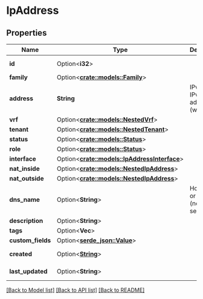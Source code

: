 # IpAddress

## Properties

Name | Type | Description | Notes
------------ | ------------- | ------------- | -------------
**id** | Option<**i32**> |  | [optional][readonly]
**family** | Option<[**crate::models::Family**](Family.md)> |  | [optional]
**address** | **String** | IPv4 or IPv6 address (with mask) | 
**vrf** | Option<[**crate::models::NestedVrf**](NestedVRF.md)> |  | [optional]
**tenant** | Option<[**crate::models::NestedTenant**](NestedTenant.md)> |  | [optional]
**status** | Option<[**crate::models::Status**](Status.md)> |  | [optional]
**role** | Option<[**crate::models::Status**](Status.md)> |  | [optional]
**interface** | Option<[**crate::models::IpAddressInterface**](IPAddressInterface.md)> |  | [optional]
**nat_inside** | Option<[**crate::models::NestedIpAddress**](NestedIPAddress.md)> |  | [optional]
**nat_outside** | Option<[**crate::models::NestedIpAddress**](NestedIPAddress.md)> |  | [optional]
**dns_name** | Option<**String**> | Hostname or FQDN (not case-sensitive) | [optional]
**description** | Option<**String**> |  | [optional]
**tags** | Option<**Vec<String>**> |  | [optional]
**custom_fields** | Option<[**serde_json::Value**](.md)> |  | [optional]
**created** | Option<[**String**](string.md)> |  | [optional][readonly]
**last_updated** | Option<**String**> |  | [optional][readonly]

[[Back to Model list]](../README.md#documentation-for-models) [[Back to API list]](../README.md#documentation-for-api-endpoints) [[Back to README]](../README.md)


